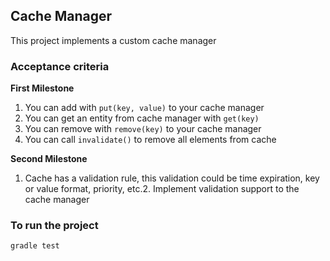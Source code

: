 Cache Manager
------------------------------------

This project implements a custom cache manager

### Acceptance criteria

**First Milestone**

1. You can add with `put(key, value)` to your cache manager
2. You can get an entity from cache manager with `get(key)`
3. You can remove with `remove(key)` to your cache manager
4. You can call `invalidate()` to remove all elements from cache

**Second Milestone**

1. Cache has a validation rule, this validation could be time expiration, key or value format, priority, etc.2. Implement validation support to the cache manager

### To run the project

```bash
gradle test
```
